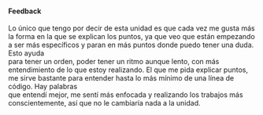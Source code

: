 #### Feedback  
Lo único que tengo por decir de esta unidad es que cada vez me gusta más la forma en la que se explican los puntos, ya que veo que están empezando a ser más específicos y paran en más puntos donde puedo tener una duda. Esto ayuda  
para tener un orden, poder tener un ritmo aunque lento, con más entendimiento de lo que estoy realizando. El que me pida explicar puntos, me sirve bastante para entender hasta lo más mínimo de una línea de código. Hay palabras  
que entendí mejor, me sentí más enfocada y realizando los trabajos más conscientemente, así que no le cambiaría nada a la unidad. 

